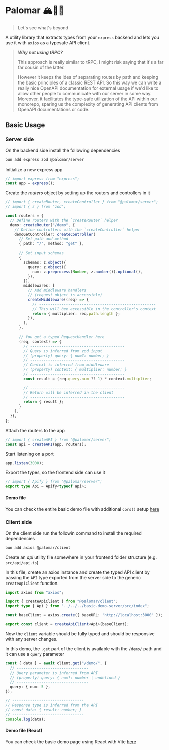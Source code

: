 # Palomar 🏔️🔭🌌

> Let's see what's beyond

A utility library that extracts types from your `express` backend and lets you use it with `axios` as a typesafe API client.

> **_Why not using tRPC?_**
>
> This approach is really similar to tRPC, I might risk saying that it's a far far cousin of the latter.
>
> However it keeps the idea of separating routes by path and keeping the basic principles of a classic REST API. So this way we can write a really nice OpenAPI documentation for external usage if we'd like to allow other people to communicate with our server in some way. Moreover, it facilitates the type-safe utilization of the API within our monorepo, sparing us the complexity of generating API clients from OpenAPI documentations or code.

## Basic Usage

### Server side

On the backend side install the following dependencies

```sh
bun add express zod @palomar/server
```

Initialize a new express app

```ts
// import express from "express";
const app = express();
```

Create the _routers_ object by setting up the routers and controllers in it

```ts
// import { createRouter, createController } from "@palomar/server";
// import { z } from "zod";

const routers = {
  // Define routers with the `createRouter` helper
  demo: createRouter("/demo", {
    // Define controllers with the `createController` helper
    demoGetController: createController(
      // Set path and method
      { path: "/", method: "get" },

      // Set input schemas
      {
        schemas: z.object({
          query: z.object({
            num: z.preprocess(Number, z.number()).optional(),
          }),
        }),
        middlewares: [
          // Add middleware handlers
          // (request object is accessible)
          createMiddleware((req) => {
            // ----------------------------------------------------
            // This will bee accessible in the controller's context
            return { multiplier: req.path.length };
          }),
        ],
      },

      // You get a typed RequestHandler here
      (req, context) => {
        // ------------------------------------------
        // Query is inferred from zod input
        // (property) query: { num?: number; }
        // ------------------------------------------
        // Context is inferred from middleware
        // (property) context: { multiplier: number; }
        // ------------------------------------------
        const result = (req.query.num ?? 1) * context.multiplier;

        // ------------------------------------------
        // Return will be inferred in the client
        // ------------------------------------------
        return { result };
      }
    ),
  }),
};
```

Attach the routers to the app

```ts
// import { createAPI } from "@palomar/server";
const api = createAPI(app, routers);
```

Start listening on a port

```ts
app.listen(3000);
```

Export the types, so the frontend side can use it

```ts
// import { Apify } from "@palomar/server";
export type Api = Apify<typeof api>;
```

#### Demo file

You can check the entire basic demo file with additional `cors()` setup [here](./apps/basic-demo-server/src/index.ts)

### Client side

On the client side run the followin command to install the required dependencies

```sh
bun add axios @palomar/client
```

Create an _api_ utility file somewhere in your frontend folder structure (e.g. `src/api/api.ts`)

In this file, create an axios instance and create the typed API client by passing the `API` type exported from the server side to the generic `createApiClient` function.

```ts
import axios from "axios";

import { createApiClient } from "@palomar/client";
import type { Api } from "../../../basic-demo-server/src/index";

const baseClient = axios.create({ baseURL: "http://localhost:3000" });

export const client = createApiClient<Api>(baseClient);
```

Now the `client` variable should be fully typed and should be responsive with any server changes.

In this demo, the `.get` part of the client is available with the `/demo/` path and it can use a `query` parameter

```ts
const { data } = await client.get("/demo/", {
  // --------------------------------
  // Query parameter is inferred from API
  // (property) query: { num?: number | undefined }
  // --------------------------------
  query: { num: 5 },
});

// --------------------------------
// Response type is inferred from the API
// const data: { result: number; }
// --------------------------------
console.log(data);
```

#### Demo file (React)

You can check the basic demo page using React with Vite [here](./apps/basic-demo-web/src/pages/home/Home.page.tsx)
